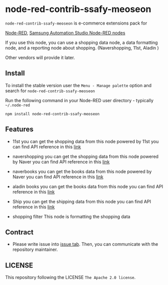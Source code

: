 # node-red-contrib-ssafy-meoseon

`node-red-contrib-ssafy-meoseon` is e-commerce extensions pack for 

[Node-RED](https://github.com/node-red/node-red), [Samsung Automation Studio Node-RED nodes](https://github.com/Samsung/SamsungAutomationStudio)

If you use this node, you can use a shopping data node, a data formatting node, and a reporting node about shopping. (Navershopping, 11st, Aladin ) 

Other vendors will provide it later.

## Install

To install the stable version user the `Menu - Manage palette` option and search for `node-red-contrib-ssafy-meoseon`

Run the following command in your Node-RED user directory - typically `~/.node-red`

```
npm install node-red-contrib-ssafy-meoseon
```

## Features

- 11st
  you can get the shopping data from this node powered by 11st
  you can find API reference in this [link](https://openapi.11st.co.kr/openapi/OpenApiFrontMain.tmall)

- navershopping
  you can get the shopping data from this node powered by Naver
  you can find API reference in this [link](https://developers.naver.com/docs/serviceapi/search/shopping/shopping.md#%EC%87%BC%ED%95%91)

- naverbooks
  you can get the books data from this node powered by Naver
  you can find API reference in this [link](https://developers.naver.com/docs/search/book/)

- aladin books
  you can get the books data from this node
  you can find API reference in this [link](https://blog.aladin.co.kr/openapi)

- Ship
  you can get the shipping data from this node
  you can find API reference in this [link](http://info.sweettracker.co.kr/apidoc)

- shopping filter
  This node is formatting the shopping data

## Contract

- Please write issue into [issue tab](https://github.com/Meoseon-Division/node-red-contrib-ssafy-meoseon/issues). Then, you can communicate with the repository maintainer.

## LICENSE

This repository following the LICENSE `The Apache 2.0 license`.
